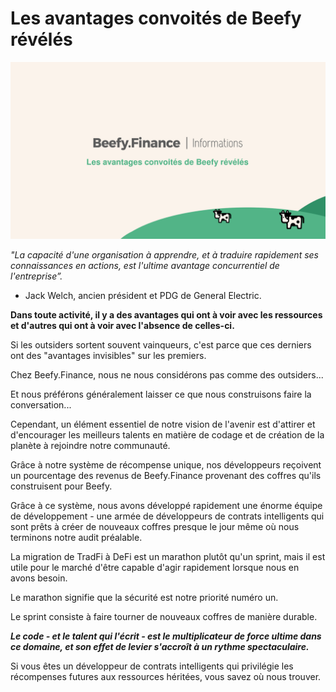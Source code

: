 # Les avantages convoités de Beefy révélés

![](../../.gitbook/assets/bulletin-beefys-coveted-advantages-revealed.png)

_"La capacité d'une organisation à apprendre, et à traduire rapidement ses connaissances en actions, est l'ultime avantage concurrentiel de l'entreprise”._

- Jack Welch, ancien président et PDG de General Electric.

**Dans toute activité, il y a des avantages qui ont à voir avec les ressources et d'autres qui ont à voir avec l'absence de celles-ci.**

Si les outsiders sortent souvent vainqueurs, c'est parce que ces derniers ont des "avantages invisibles" sur les premiers.

Chez Beefy.Finance, nous ne nous considérons pas comme des outsiders...

Et nous préférons généralement laisser ce que nous construisons faire la conversation...

Cependant, un élément essentiel de notre vision de l'avenir est d'attirer et d'encourager les meilleurs talents en matière de codage et de création de la planète à rejoindre notre communauté.

Grâce à notre système de récompense unique, nos développeurs reçoivent un pourcentage des revenus de Beefy.Finance provenant des coffres qu'ils construisent pour Beefy.

Grâce à ce système, nous avons développé rapidement une énorme équipe de développement - une armée de développeurs de contrats intelligents qui sont prêts à créer de nouveaux coffres presque le jour même où nous terminons notre audit préalable.

La migration de TradFi à DeFi est un marathon plutôt qu'un sprint, mais il est utile pour le marché d'être capable d'agir rapidement lorsque nous en avons besoin.

Le marathon signifie que la sécurité est notre priorité numéro un.

Le sprint consiste à faire tourner de nouveaux coffres de manière durable.

_**Le code - et le talent qui l'écrit - est le multiplicateur de force ultime dans ce domaine, et son effet de levier s'accroît à un rythme spectaculaire.**_

Si vous êtes un développeur de contrats intelligents qui privilégie les récompenses futures aux ressources héritées, vous savez où nous trouver.
